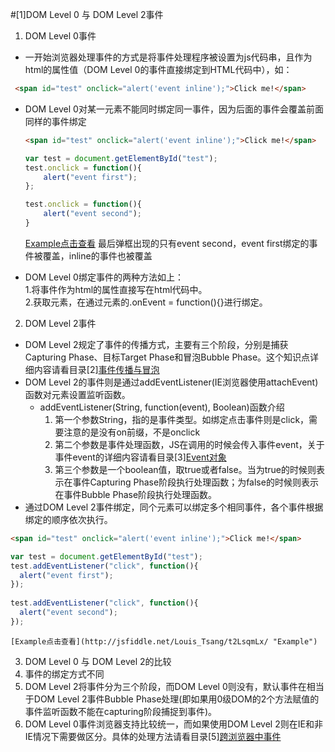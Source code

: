 #[1]DOM Level 0 与 DOM Level 2事件
1. DOM Level 0事件
 * 一开始浏览器处理事件的方式是将事件处理程序被设置为js代码串，且作为html的属性值（DOM Level 0的事件直接绑定到HTML代码中），如：  
 ```HTML
  <span id="test" onclick="alert('event inline');">Click me!</span>
 ```
 * DOM Level 0对某一元素不能同时绑定同一事件，因为后面的事件会覆盖前面同样的事件绑定
	```HTML
	<span id="test" onclick="alert('event inline');">Click me!</span>
	```
	
	```JavaScript
	var test = document.getElementById("test");
	test.onclick = function(){
		alert("event first");
	};

	test.onclick = function(){
		alert("event second");
	}
	```
	[Example点击查看](http://jsfiddle.net/Louis_Tsang/8sb5cys2/ "Example")
  最后弹框出现的只有event second，event first绑定的事件被覆盖，inline的事件也被覆盖
 * DOM Level 0绑定事件的两种方法如上：  
  1.将事件作为html的属性直接写在html代码中。  
  2.获取元素，在通过元素的.onEvent = function(){}进行绑定。  

2. DOM Level 2事件
 * DOM Level 2规定了事件的传播方式，主要有三个阶段，分别是捕获Capturing Phase、目标Target Phase和冒泡Bubble Phase。这个知识点详细内容请看目录[2][事件传播与冒泡]()
 * DOM Level 2的事件则是通过addEventListener(IE浏览器使用attachEvent)函数对元素设置监听函数。  
    + addEventListener(String, function(event), Boolean)函数介绍  
      1. 第一个参数String，指的是事件类型。如绑定点击事件则是click，需要注意的是没有on前缀，不是onclick  
      2. 第二个参数是事件处理函数，JS在调用的时候会传入事件event，关于事件event的详细内容请看目录[3][Event对象]()  
      3. 第三个参数是一个boolean值，取true或者false。当为true的时候则表示在事件Capturing Phase阶段执行处理函数；为false的时候则表示在事件Bubble Phase阶段执行处理函数。  
 * 通过DOM Level 2事件绑定，同个元素可以绑定多个相同事件，各个事件根据绑定的顺序依次执行。
  ```HTML
  <span id="test" onclick="alert('event inline');">Click me!</span>
  ```
  ```JavaScript
  var test = document.getElementById("test");
  test.addEventListener("click", function(){
  	alert("event first");
  });
    
  test.addEventListener("click", function(){
  	alert("event second");
  });
  ```
	[Example点击查看](http://jsfiddle.net/Louis_Tsang/t2LsqmLx/ "Example")
3. DOM Level 0 与 DOM Level 2的比较  
  1. 事件的绑定方式不同  
  2. DOM Level 2将事件分为三个阶段，而DOM Level 0则没有，默认事件在相当于DOM Level 2事件Bubble Phase处理(即如果用0级DOM的2个方法赋值的事件监听函数不能在capturing阶段捕捉到事件)。  
  3. DOM Level 0事件浏览器支持比较统一，而如果使用DOM Level 2则在IE和非IE情况下需要做区分。具体的处理方法请看目录[5][跨浏览器中事件]() 

